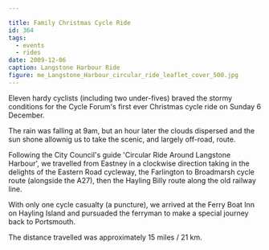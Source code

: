 ```yaml
---

title: Family Christmas Cycle Ride
id: 364
tags:
  - events
  - rides
date: 2009-12-06
caption: Langstone Harbour Ride
figure: me_Langstone_Harbour_circular_ride_leaflet_cover_500.jpg
---
```



Eleven hardy cyclists (including two under-fives) braved the stormy conditions for the Cycle Forum's first ever Christmas cycle ride on Sunday 6 December.

The rain was falling at 9am, but an hour later the clouds dispersed and the sun shone allownig us to take the scenic, and largely off-road, route.

Following the City Council's guide 'Circular Ride Around Langstone Harbour', we travelled from Eastney in a clockwise direction taking in the delights of the Eastern Road cycleway, the Farlington to Broadmarsh cycle route (alongside the A27), then the Hayling Billy route along the old railway line.

With only one cycle casualty (a puncture), we arrived at the Ferry Boat Inn on Hayling Island and pursuaded the ferryman to make a special journey back to Portsmouth.

The distance travelled was approximately 15 miles / 21 km.
